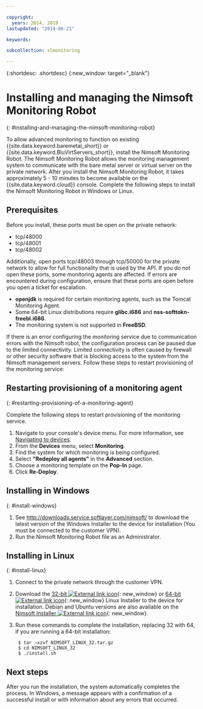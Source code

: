 ```yaml
---

copyright:
  years: 2014, 2019
lastupdated: "2019-06-21"

keywords:

subcollection: slmonitoring

---
```


{:shortdesc: .shortdesc}
{:new_window: target="_blank"}

# Installing and managing the Nimsoft Monitoring Robot
{: #installing-and-managing-the-nimsoft-monitoring-robot}

To allow advanced monitoring to function on existing {{site.data.keyword.baremetal_short}} or {{site.data.keyword.BluVirtServers_short}}, install the Nimsoft Monitoring Robot. The Nimsoft Monitoring Robot allows the monitoring management system to communicate with the bare metal server or virtual server on the private network. After you install the Nimsoft Monitoring Robot, it takes approximately 5 - 10 minutes to become available on the {{site.data.keyword.cloud}} console. Complete the following steps to install the Nimsoft Monitoring Robot in Windows or Linux.

## Prerequisites

Before you install, these ports must be open on the private network:

* tcp/48000
* tcp/48001
* tcp/48002

Additionally, open ports tcp/48003 through tcp/50000 for the private network to allow for full functionality that is used by the API. If you do not open these ports, some monitoring agents are affected. If errors are encountered during configuration, ensure that these ports are open before you open a ticket for escalation.

* **openjdk** is required for certain monitoring agents, such as the Tomcat Monitoring Agent.
* Some 64-bit Linux distributions require **glibc.i686** and **nss-softtokn-freebl.i686**.
* The monitoring system is not supported in **FreeBSD**.

If there is an error configuring the monitoring service due to communication errors with the Nimsoft robot, the configuration process can be paused due to the limited connectivity. Limited connectivity is often caused by firewall or other security software that is blocking access to the system from the Nimsoft management servers. Follow these steps to restart provisioning of the monitoring service:

## Restarting provisioning of a monitoring agent
{: #restarting-provisioning-of-a-monitoring-agent}

Complete the following steps to restart provisioning of the monitoring service.
1. Navigate to your console's device menu. For more information, see [Navigating to devices](https://test.cloud.ibm.com/docs/infrastructure/SLmonitoring?topic=virtual-servers-navigating-devices).
2. From the **Devices** menu, select **Monitoring**.
3. Find the system for which monitoring is being configured.
4. Select **"Redeploy all agents"** in the **Advanced** section.
5. Choose a monitoring template on the **Pop-In** page.
6. Click **Re-Deploy**.

## Installing in Windows
{: #install-windows}

1. See http://downloads.service.softlayer.com/nimsoft/ to download the latest version of the Windows Installer to the device for installation (You must be connected to the customer VPN).
2. Run the Nimsoft Monitoring Robot file as an Administrator.

## Installing in Linux
{: #install-linux}

1. Connect to the private network through the customer VPN.
2. Download the [32-bit ![External link icon](../../icons/launch-glyph.svg "External link icon")](http://downloads.service.softlayer.com/nimsoft/NIMSOFT_LINUX_32.tar.gz){: new_window} or [64-bit ![External link icon](../../icons/launch-glyph.svg "External link icon")](http://downloads.service.softlayer.com/nimsoft/NIMSOFT_LINUX_64.tar.gz){: new_window} Linux Installer to the device for installation. Debian and Ubuntu versions are also available on the [Nimsoft Installer ![External link icon](../../icons/launch-glyph.svg "External link icon")](http://downloads.service.softlayer.com/nimsoft/){: new_window}.
3. Run these commands to complete the installation, replacing 32 with 64, if you are running a 64-bit installation:

        $ tar –xzvf NIMSOFT_LINUX_32.tar.gz
        $ cd NIMSOFT_LINUX_32
        $ ./install.sh

## Next steps

After you run the installation, the system automatically completes the process. In Windows, a message appears with a confirmation of a successful install or with information about any errors that occurred.

